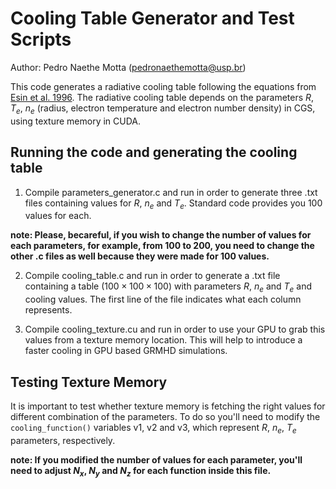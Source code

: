 # Cooling Table Generator and Test Scripts
Author: Pedro Naethe Motta (pedronaethemotta@usp.br)

This code generates a radiative cooling table following the equations from [Esin et al. 1996](https://ui.adsabs.harvard.edu/abs/1996ApJ...465..312E). The radiative cooling table depends on the parameters $R$, $T_e$, $n_e$ (radius, electron temperature and electron number density) in CGS, using texture memory in CUDA.

## Running the code and generating the cooling table

1. Compile parameters_generator.c and run in order to generate three .txt files containing values for $R$, $n_e$ and $T_e$. Standard code provides you 100 values 
for each.

**note: Please, becareful, if you wish to change the number of values for each parameters, for example, from 100 to 200, you need to change the other .c files as well because they were made for 100 values.**

2. Compile cooling_table.c and run in order to generate a .txt file containing a table $(100 \times 100 \times 100)$ with parameters $R$, $n_e$ and $T_e$ and cooling values. The first line of the file indicates what each column represents.

3. Compile cooling_texture.cu and run in order to use your GPU to grab this values from a texture memory location. This will help to introduce a faster 
cooling in GPU based GRMHD simulations. 

## Testing Texture Memory

It is important to test whether texture memory is fetching the right values for different combination of the parameters. To do so you'll need to modify the ```cooling_function()``` variables v1, v2 and v3, which represent $R$, $n_e$, $T_e$ parameters, respectively.

**note: If you modified the number of values for each parameter, you'll need to adjust $N_x$, $N_y$ and $N_z$ for each function inside this file.**


